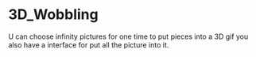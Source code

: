 # 3D_Wobbling
U can choose infinity pictures for one time to put pieces into a 3D gif you also have a interface for put all the picture into it.
